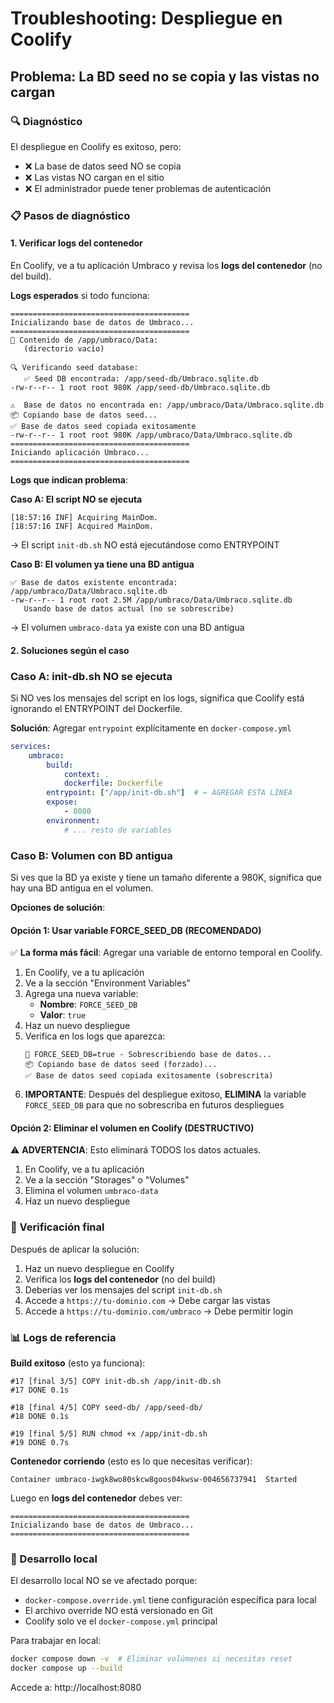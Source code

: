 # Troubleshooting: Despliegue en Coolify

## Problema: La BD seed no se copia y las vistas no cargan

### 🔍 Diagnóstico

El despliegue en Coolify es exitoso, pero:
- ❌ La base de datos seed NO se copia
- ❌ Las vistas NO cargan en el sitio
- ❌ El administrador puede tener problemas de autenticación

### 📋 Pasos de diagnóstico

#### 1. Verificar logs del contenedor

En Coolify, ve a tu aplicación Umbraco y revisa los **logs del contenedor** (no del build).

**Logs esperados** si todo funciona:
```
========================================
Inicializando base de datos de Umbraco...
========================================
📂 Contenido de /app/umbraco/Data:
   (directorio vacío)

🔍 Verificando seed database:
   ✅ Seed DB encontrada: /app/seed-db/Umbraco.sqlite.db
-rw-r--r-- 1 root root 980K /app/seed-db/Umbraco.sqlite.db

⚠️  Base de datos no encontrada en: /app/umbraco/Data/Umbraco.sqlite.db
📦 Copiando base de datos seed...
✅ Base de datos seed copiada exitosamente
-rw-r--r-- 1 root root 980K /app/umbraco/Data/Umbraco.sqlite.db
========================================
Iniciando aplicación Umbraco...
========================================
```

**Logs que indican problema**:

**Caso A: El script NO se ejecuta**
```
[18:57:16 INF] Acquiring MainDom.
[18:57:16 INF] Acquired MainDom.
```
→ El script `init-db.sh` NO está ejecutándose como ENTRYPOINT

**Caso B: El volumen ya tiene una BD antigua**
```
✅ Base de datos existente encontrada: /app/umbraco/Data/Umbraco.sqlite.db
-rw-r--r-- 1 root root 2.5M /app/umbraco/Data/Umbraco.sqlite.db
   Usando base de datos actual (no se sobrescribe)
```
→ El volumen `umbraco-data` ya existe con una BD antigua

#### 2. Soluciones según el caso

### **Caso A: init-db.sh NO se ejecuta**

Si NO ves los mensajes del script en los logs, significa que Coolify está ignorando el ENTRYPOINT del Dockerfile.

**Solución**: Agregar `entrypoint` explícitamente en `docker-compose.yml`

```yaml
services:
    umbraco:
        build:
            context: .
            dockerfile: Dockerfile
        entrypoint: ["/app/init-db.sh"]  # ← AGREGAR ESTA LÍNEA
        expose:
            - 8080
        environment:
            # ... resto de variables
```

### **Caso B: Volumen con BD antigua**

Si ves que la BD ya existe y tiene un tamaño diferente a 980K, significa que hay una BD antigua en el volumen.

**Opciones de solución**:

#### Opción 1: Usar variable FORCE_SEED_DB (RECOMENDADO)

✅ **La forma más fácil**: Agregar una variable de entorno temporal en Coolify.

1. En Coolify, ve a tu aplicación
2. Ve a la sección "Environment Variables"
3. Agrega una nueva variable:
   - **Nombre**: `FORCE_SEED_DB`
   - **Valor**: `true`
4. Haz un nuevo despliegue
5. Verifica en los logs que aparezca:
   ```
   🔄 FORCE_SEED_DB=true - Sobrescribiendo base de datos...
   📦 Copiando base de datos seed (forzado)...
   ✅ Base de datos seed copiada exitosamente (sobrescrita)
   ```
6. **IMPORTANTE**: Después del despliegue exitoso, **ELIMINA** la variable `FORCE_SEED_DB` para que no sobrescriba en futuros despliegues

#### Opción 2: Eliminar el volumen en Coolify (DESTRUCTIVO)

⚠️ **ADVERTENCIA**: Esto eliminará TODOS los datos actuales.

1. En Coolify, ve a tu aplicación
2. Ve a la sección "Storages" o "Volumes"
3. Elimina el volumen `umbraco-data`
4. Haz un nuevo despliegue


### 🎯 Verificación final

Después de aplicar la solución:

1. Haz un nuevo despliegue en Coolify
2. Verifica los **logs del contenedor** (no del build)
3. Deberías ver los mensajes del script `init-db.sh`
4. Accede a `https://tu-dominio.com` → Debe cargar las vistas
5. Accede a `https://tu-dominio.com/umbraco` → Debe permitir login

### 📊 Logs de referencia

**Build exitoso** (esto ya funciona):
```
#17 [final 3/5] COPY init-db.sh /app/init-db.sh
#17 DONE 0.1s

#18 [final 4/5] COPY seed-db/ /app/seed-db/
#18 DONE 0.1s

#19 [final 5/5] RUN chmod +x /app/init-db.sh
#19 DONE 0.7s
```

**Contenedor corriendo** (esto es lo que necesitas verificar):
```
Container umbraco-iwgk8wo80skcw8goos04kwsw-004656737941  Started
```

Luego en **logs del contenedor** debes ver:
```
========================================
Inicializando base de datos de Umbraco...
========================================
```

### 🚀 Desarrollo local

El desarrollo local NO se ve afectado porque:
- `docker-compose.override.yml` tiene configuración específica para local
- El archivo override NO está versionado en Git
- Coolify solo ve el `docker-compose.yml` principal

Para trabajar en local:
```bash
docker compose down -v  # Eliminar volúmenes si necesitas reset
docker compose up --build
```

Accede a: http://localhost:8080
